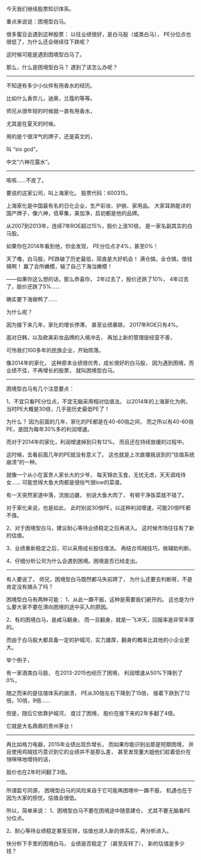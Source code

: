 <!--
 * @Author: XueBaBa
 * @Description: 文件描述~
 * @Date: 2020-12-14 16:51:14
 * @LastEditTime: 2020-12-14 17:42:27
 * @LastEditors: Do not edit
 * @FilePath: /books/pages/9-股票分类/困境白马股.md
-->

  

今天我们继续股票知识体系。

重点来说说：困境型白马。

很多蜜豆会遇到这种股票：
以往业绩很好，是白马股（或类白马），
PE分位点也很低了，为什么还会继续往下跌呢？

这时候可能是遇到困境型白马了。

那么，什么是困境型白马？
遇到了该怎么办呢？

---

不知道有多少小伙伴有用香水的经历。

比如什么香奈儿，迪奥，兰蔻的等等。

师兄从很年轻的时候就一直有用香水，

尤其是在夏天的时候。

用的是个很洋气的牌子，还是英文的，

叫 “six god”。

中文“六神花露水”。

---

咳咳……不皮了。

要说的这家公司，叫上海家化。
股票代码：600315。

上海家化是中国最有名的日化企业，生产彩妆、护肤、家用品。
大家耳熟能详的国产牌子，像六神，佰草集，美加净，启初都是他的品牌。

从2007到2013年，连续7年ROE超过15%，股价上涨10倍，
是一家名副其实的白马股。

如果你在2014年看到他，你会发现，
PE分位点才4%，甚至0%！

天了噜，白马股，PE跌破了历史最低，简直是大好机会！
满仓搞，全仓搞，借钱搞啊！
赢了会所嫩模，输了自己下海当嫩模！

——如果你这么想的话，那么恭喜你，
2年过去了，股价还跌了10%，
4年过去了，股价还跌了5%……

确实要下海做鸭了……

为什么呢？

因为接下来几年，家化的增长停滞，
甚至业绩暴跌，
2017年ROE只有4%。

面对日韩，以及欧美彩妆品牌的入境冲击，
再加上新的管理层经营不善，

可怜我们100多年的民族企业，开始陨落。

像2014年的家化，
这种原本业绩很优秀，成长很好的白马股，
因为遇到困境，而业绩不佳，不再增长的股票，
就叫困境型白马。

---

困境型白马有几个注意要点：

1、不宜只看PE分位点，不宜无脑采用相对估值法。
以2014年的上海家化为例，当时PE大概是30倍，几乎是历史最低PE了！

为什么？
因为前面的几年，家化的PE都是在40-60倍之间，
而之所以有40-60倍PE，是因为每年30%多的利润增速。

而对于2014年的家化，利润增速掉到只有12%。
而且还在持续放缓的过程中。

这时候，去看前面几年的PE就没有意义了。
这也就是上次直播我说到的”估值系统崩溃“的一种。

就像一个从小在富贵人家长大的少爷，
每天锦衣玉食，无忧无虑，天天调戏侍女……
可能觉得大鱼大肉都是很俗气很low的菜谱。

有一天突然家道中落，流放边疆，
别说大鱼大肉了，
有顿干净饭菜就不错了。

对于家化来说，也是如此，
此时别说30倍PE，以这种利润增速，可能20倍PE都不值。

2、对于困境型白马，建议耐心等待业绩稳定之后再进入。
这时候市场往往有了新的估值。

3、业绩重新稳定之后，可以采用成长股估值法。
再结合鸡贼技巧，做辅助判断。

4、仔细分析公司为什么会遇到困境。困境是否已经走出。


---

有人要说了，
师兄，困境型白马既然都马失前蹄了，
为什么还要去判断呀，不是肯定没有搞头了吗？

困境型白马有两种可能：
1、从此一蹶不振，这种是需要我们避开的。
这也是为什么要大家不要在滑向困境的途中买入的原因。

2、有的困境白马，是咸马翻身。
而一旦翻身，就是一飞冲天，回报率是非常丰厚的。

而由于白马股大都具备一定的护城河，实力雄厚，翻身的概率比其他的小企业更大。

举个例子，

有一家酒类白马股，
在2013-2015也经历了困境，
利润增速从50%下降到了0%，

随之而来的是估值体系的崩溃，
PE从30倍左右下降到了15倍，
接着下跌到了12倍，10倍，9倍……

但是，随后它依靠护城河，
度过了困境，
股价在接下来的2年多翻了4倍。

它就是大名鼎鼎的贵州茅台！

---

再比如格力电器，2015年业绩出现负增长，
而如果你能识别出那是短期困境，
并且使用鸡贼技巧意识到它的业绩并不是那么差，
甚至发现董大姐他们趁着低价在悄咪咪地增持的话，

股价也在2年时间翻了3倍。

---

所谓盈亏同源，
困境型白马的风险来自于它可能再困境中一蹶不振，
机遇也在于因为大家的担忧，估值会很低。

所以，简单来说：
1、困境型白马不要在困境途中随意建仓，
尤其不要无脑看PE分位点。

2、耐心等待业绩稳定甚至反转，估值也进入新的体系后，再分析进入。

快分析下手里的困境白马，
业绩是否稳定了（甚至反转了），
新的估值是多少钱？